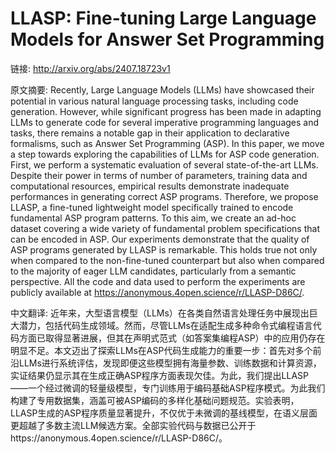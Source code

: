 # LLASP: Fine-tuning Large Language Models for Answer Set Programming

链接: http://arxiv.org/abs/2407.18723v1

原文摘要:
Recently, Large Language Models (LLMs) have showcased their potential in
various natural language processing tasks, including code generation. However,
while significant progress has been made in adapting LLMs to generate code for
several imperative programming languages and tasks, there remains a notable gap
in their application to declarative formalisms, such as Answer Set Programming
(ASP). In this paper, we move a step towards exploring the capabilities of LLMs
for ASP code generation. First, we perform a systematic evaluation of several
state-of-the-art LLMs. Despite their power in terms of number of parameters,
training data and computational resources, empirical results demonstrate
inadequate performances in generating correct ASP programs. Therefore, we
propose LLASP, a fine-tuned lightweight model specifically trained to encode
fundamental ASP program patterns. To this aim, we create an ad-hoc dataset
covering a wide variety of fundamental problem specifications that can be
encoded in ASP. Our experiments demonstrate that the quality of ASP programs
generated by LLASP is remarkable. This holds true not only when compared to the
non-fine-tuned counterpart but also when compared to the majority of eager LLM
candidates, particularly from a semantic perspective. All the code and data
used to perform the experiments are publicly available at
https://anonymous.4open.science/r/LLASP-D86C/.

中文翻译:
近年来，大型语言模型（LLMs）在各类自然语言处理任务中展现出巨大潜力，包括代码生成领域。然而，尽管LLMs在适配生成多种命令式编程语言代码方面已取得显著进展，但其在声明式范式（如答案集编程ASP）中的应用仍存在明显不足。本文迈出了探索LLMs在ASP代码生成能力的重要一步：首先对多个前沿LLMs进行系统评估，发现即便这些模型拥有海量参数、训练数据和计算资源，实证结果仍显示其在生成正确ASP程序方面表现欠佳。为此，我们提出LLASP——一个经过微调的轻量级模型，专门训练用于编码基础ASP程序模式。为此我们构建了专用数据集，涵盖可被ASP编码的多样化基础问题规范。实验表明，LLASP生成的ASP程序质量显著提升，不仅优于未微调的基线模型，在语义层面更超越了多数主流LLM候选方案。全部实验代码与数据已公开于https://anonymous.4open.science/r/LLASP-D86C/。
